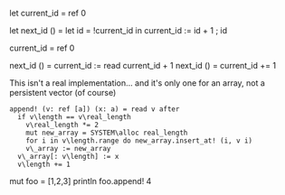 let current_id = ref 0

let next_id () =
  let id = !current_id in
  current_id := id + 1 ;
  id


current_id = ref 0

next_id () = current_id := read current_id + 1
next_id () = current_id += 1

This isn't a real implementation... and it's only one for an array, not a persistent vector (of course)

```
append! (v: ref [a]) (x: a) = read v after
  if v\length == v\real_length
    v\real_length *= 2
    mut new_array = SYSTEM\alloc real_length
    for i in v\length.range do new_array.insert_at! (i, v i)
    v\_array := new_array
  v\_array[: v\length] := x
  v\length += 1
```
mut foo = [1,2,3]
println foo.append! 4
